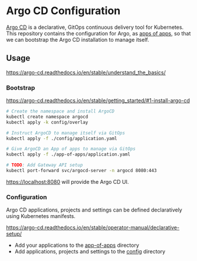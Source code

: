# Argo CD Configuration

[Argo CD](https://argo-cd.readthedocs.io/en/stable/) is a declarative, GitOps continuous delivery tool for Kubernetes. This repository contains the configuration for Argo, as [apps of apps](https://argo-cd.readthedocs.io/en/stable/operator-manual/cluster-bootstrapping/), so that we can bootstrap the Argo CD installation to manage itself.

## Usage

<https://argo-cd.readthedocs.io/en/stable/understand_the_basics/>

### Bootstrap

<https://argo-cd.readthedocs.io/en/stable/getting_started/#1-install-argo-cd>

```sh
# Create the namespace and install ArgoCD
kubectl create namespace argocd
kubectl apply -k config/overlay

# Instruct ArgoCD to manage itself via GitOps
kubectl apply -f ./config/application.yaml

# Give ArgoCD an App of apps to manage via GitOps
kubectl apply -f ./app-of-apps/application.yaml

# TODO: Add Gateway API setup
kubectl port-forward svc/argocd-server -n argocd 8080:443
```

<https://localhost:8080> will provide the Argo CD UI.

### Configuration

Argo CD applications, projects and settings can be defined declaratively using Kubernetes manifests.

<https://argo-cd.readthedocs.io/en/stable/operator-manual/declarative-setup/>

- Add your applications to the [app-of-apps](./app-of-apps/) directory
- Add applications, projects and settings to the [config](./config/) directory
